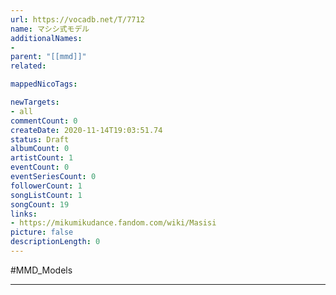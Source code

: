 ```yaml
---
url: https://vocadb.net/T/7712
name: マシシ式モデル
additionalNames: 
- 
parent: "[[mmd]]"
related:

mappedNicoTags:

newTargets:
- all
commentCount: 0
createDate: 2020-11-14T19:03:51.74
status: Draft
albumCount: 0
artistCount: 1
eventCount: 0
eventSeriesCount: 0
followerCount: 1
songListCount: 1
songCount: 19
links: 
- https://mikumikudance.fandom.com/wiki/Masisi
picture: false
descriptionLength: 0
---
```


#MMD_Models



---

